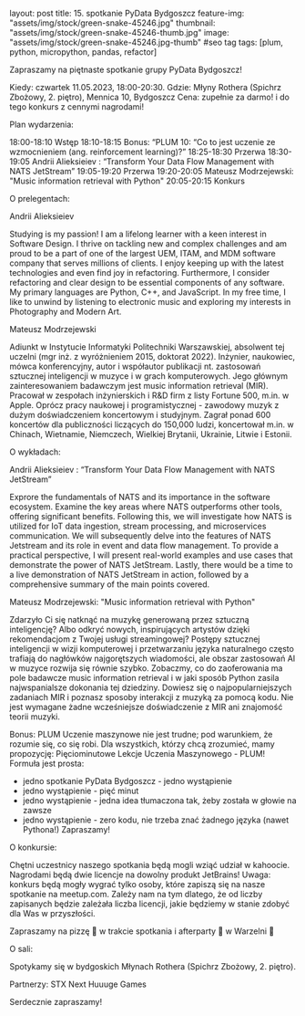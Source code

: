 layout: post
title: 15. spotkanie PyData Bydgoszcz
feature-img: "assets/img/stock/green-snake-45246.jpg"
thumbnail: "assets/img/stock/green-snake-45246-thumb.jpg"
image: "assets/img/stock/green-snake-45246.jpg-thumb" #seo tag
tags: [plum, python, micropython, pandas, refactor]

Zapraszamy na piętnaste spotkanie grupy PyData Bydgoszcz!

Kiedy: czwartek 11.05.2023, 18:00-20:30.
Gdzie: Młyny Rothera (Spichrz Zbożowy, 2. piętro), Mennica 10, Bydgoszcz
Cena: zupełnie za darmo! i do tego konkurs z cennymi nagrodami!

Plan wydarzenia:

18:00-18:10 Wstęp
18:10-18:15 Bonus: “PLUM 10: “Co to jest uczenie ze wzmocnieniem (ang. reinforcement learning)?”
18:25-18:30 Przerwa
18:30-19:05 Andrii Alieksieiev : “Transform Your Data Flow Management with NATS JetStream”
19:05-19:20 Przerwa
19:20-20:05 Mateusz Modrzejewski: "Music information retrieval with Python"
20:05-20:15 Konkurs

O prelegentach:

Andrii Alieksieiev

Studying is my passion! I am a lifelong learner with a keen interest in Software Design. I thrive on tackling new and complex challenges and am proud to be a part of one of the largest UEM, ITAM, and MDM software company that serves millions of clients. I enjoy keeping up with the latest technologies and even find joy in refactoring. Furthermore, I consider refactoring and clear design to be essential components of any software. My primary languages are Python, C++, and JavaScript. In my free time, I like to unwind by listening to electronic music and exploring my interests in Photography and Modern Art.

Mateusz Modrzejewski

Adiunkt w Instytucie Informatyki Politechniki Warszawskiej, absolwent tej uczelni (mgr inż. z wyróżnieniem 2015, doktorat 2022). Inżynier, naukowiec, mówca konferencyjny, autor i współautor publikacji nt. zastosowań sztucznej inteligencji w muzyce i w grach komputerowych. Jego głównym zainteresowaniem badawczym jest music information retrieval (MIR). Pracował w zespołach inżynierskich i R&D firm z listy Fortune 500, m.in. w Apple. Oprócz pracy naukowej i programistycznej - zawodowy muzyk z dużym doświadczeniem koncertowym i studyjnym. Zagrał ponad 600 koncertów dla publiczności liczących do 150,000 ludzi, koncertował m.in. w Chinach, Wietnamie, Niemczech, Wielkiej Brytanii, Ukrainie, Litwie i Estonii.

O wykładach:

Andrii Alieksieiev : “Transform Your Data Flow Management with NATS JetStream”

Exprore the fundamentals of NATS and its importance in the software ecosystem. Examine the key areas where NATS outperforms other tools, offering significant benefits. Following this, we will investigate how NATS is utilized for IoT data ingestion, stream processing, and microservices communication. We will subsequently delve into the features of NATS Jetstream and its role in event and data flow management. To provide a practical perspective, I will present real-world examples and use cases that demonstrate the power of NATS JetStream. Lastly, there would be a time to a live demonstration of NATS JetStream in action, followed by a comprehensive summary of the main points covered.

Mateusz Modrzejewski: "Music information retrieval with Python"

Zdarzyło Ci się natknąć na muzykę generowaną przez sztuczną inteligencję? Albo odkryć nowych, inspirujących artystów dzięki rekomendacjom z Twojej usługi streamingowej? Postępy sztucznej inteligencji w wizji komputerowej i przetwarzaniu języka naturalnego często trafiają do nagłówków najgorętszych wiadomości, ale obszar zastosowań AI w muzyce rozwija się równie szybko. Zobaczmy, co do zaoferowania ma pole badawcze music information retrieval i w jaki sposób Python zasila najwspanialsze dokonania tej dziedziny. Dowiesz się o najpopularniejszych zadaniach MIR i poznasz sposoby interakcji z muzyką za pomocą kodu. Nie jest wymagane żadne wcześniejsze doświadczenie z MIR ani znajomość teorii muzyki.

Bonus: PLUM
Uczenie maszynowe nie jest trudne; pod warunkiem, że rozumie się, co się robi. Dla wszystkich, którzy chcą zrozumieć, mamy propozycję: Pięciominutowe Lekcje Uczenia Maszynowego - PLUM! Formuła jest prosta:
- jedno spotkanie PyData Bydgoszcz - jedno wystąpienie
- jedno wystąpienie - pięć minut
- jedno wystąpienie - jedna idea tłumaczona tak, żeby została w głowie na zawsze
- jedno wystąpienie - zero kodu, nie trzeba znać żadnego języka (nawet Pythona!)
Zapraszamy!

O konkursie:

Chętni uczestnicy naszego spotkania będą mogli wziąć udział w kahoocie. Nagrodami będą dwie licencje na dowolny produkt JetBrains!
Uwaga: konkurs będą mogły wygrać tylko osoby, które zapiszą się na nasze spotkanie na meetup.com. Zależy nam na tym dlatego, że od liczby zapisanych będzie zależała liczba licencji, jakie będziemy w stanie zdobyć dla Was w przyszłości.

Zapraszamy na pizzę 🍕 w trakcie spotkania i afterparty 🥳 w Warzelni 🍺

O sali:

Spotykamy się w bydgoskich Młynach Rothera (Spichrz Zbożowy, 2. piętro).

Partnerzy:
STX Next
Huuuge Games

Serdecznie zapraszamy!
